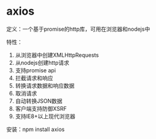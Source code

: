 # axios

定义：一个基于promise的http库，可用在浏览器和nodejs中

特性：
  1. 从浏览器中创建XMLHttpRequests
  2. 从nodejs创建http请求
  3. 支持promise api
  4. 拦截请求和响应
  5. 转换请求数据和响应数据
  6. 取消请求
  7. 自动转换JSON数据
  8. 客户端支持防御XSRF
  9. 支持IE8+以上现代浏览器

安装：npm install axios

